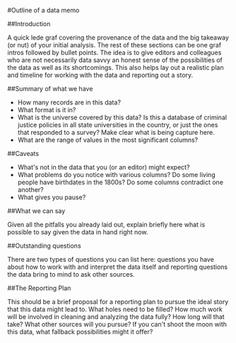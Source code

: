 #Outline of a data memo

##Introduction

A quick lede graf covering the provenance of the data and the big takeaway (or nut) of your initial analysis. The rest of these sections can be one graf intros followed by bullet points. The idea is to give editors and colleagues who are not necessarily data savvy an honest sense of the possibilities of the data as well as its shortcomings. This also helps lay out a realistic plan and timeline for working with the data and reporting out a story.

##Summary of what we have

* How many records are in this data?
* What format is it in?
* What is the universe covered by this data? Is this a database of criminal justice policies in all state universities in the country, or just the ones that responded to a survey? Make clear what is being capture here.
* What are the range of values in the most significant columns?  

##Caveats

* What's not in the data that you (or an editor) might expect?
* What problems do you notice with various columns? Do some living people have birthdates in the 1800s? Do some columns contradict one another?
* What gives you pause?

##What we can say

Given all the pitfalls you already laid out, explain briefly here what is possible to say given the data in hand right now.

##Outstanding questions

There are two types of questions you can list here: questions you have about how to work with and interpret the data itself and reporting questions the data bring to mind to ask other sources.

##The Reporting Plan

This should be a brief proposal for a reporting plan to pursue the ideal story that this data might lead to. What holes need to be filled? How much work will be involved in cleaning and analyzing the data fully? How long will that take? What other sources will you pursue? If you can't shoot the moon with this data, what fallback possibilities might it offer?
